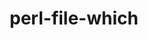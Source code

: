 ---
title: "perl-file-which"
layout: cache
categories: [package, develop]
meta: {"versions": ["1.27"], "compilers": ["gcc@=11.1.0", "gcc@=11.3.0", "gcc@=7.3.1"], "oss": ["amzn2", "ubuntu20.04", "ubuntu22.04"], "platforms": ["linux"], "targets": ["x86_64_v3"], "stacks": ["e4s", "gpu-tests", "ml-linux-x86_64-rocm"], "num_specs": 5, "num_specs_by_stack": {"ml-linux-x86_64-rocm": 4, "e4s": 1, "gpu-tests": 1}}
spec_details: [{"hash": "q6rmveifuxj5khfc5rsvrigtsfzacedk", "compiler": "gcc@=7.3.1", "versions": ["1.27"], "os": "amzn2", "platform": "linux", "target": "x86_64_v3", "variants": ["build_system=perl"], "stacks": ["ml-linux-x86_64-rocm"], "size": "-", "tarball": "https://binaries.spack.io/develop/build_cache/linux-amzn2-x86_64_v3/gcc-7.3.1/perl-file-which-1.27/linux-amzn2-x86_64_v3-gcc-7.3.1-perl-file-which-1.27-q6rmveifuxj5khfc5rsvrigtsfzacedk.spack"}, {"hash": "hxsxpbfe6m5hfp47r4o2nrgsqwpujcb5", "compiler": "gcc@=7.3.1", "versions": ["1.27"], "os": "amzn2", "platform": "linux", "target": "x86_64_v3", "variants": ["build_system=perl"], "stacks": ["ml-linux-x86_64-rocm"], "size": "-", "tarball": "https://binaries.spack.io/develop/build_cache/linux-amzn2-x86_64_v3/gcc-7.3.1/perl-file-which-1.27/linux-amzn2-x86_64_v3-gcc-7.3.1-perl-file-which-1.27-hxsxpbfe6m5hfp47r4o2nrgsqwpujcb5.spack"}, {"hash": "nsffsekrrcirxfxy2dfcpr5dzog374fb", "compiler": "gcc@=7.3.1", "versions": ["1.27"], "os": "amzn2", "platform": "linux", "target": "x86_64_v3", "variants": ["build_system=perl"], "stacks": ["ml-linux-x86_64-rocm"], "size": "-", "tarball": "https://binaries.spack.io/develop/build_cache/linux-amzn2-x86_64_v3/gcc-7.3.1/perl-file-which-1.27/linux-amzn2-x86_64_v3-gcc-7.3.1-perl-file-which-1.27-nsffsekrrcirxfxy2dfcpr5dzog374fb.spack"}, {"hash": "aalzsnwudq5ufnipdjmcdpbheqtkc7xy", "compiler": "gcc@=11.1.0", "versions": ["1.27"], "os": "ubuntu20.04", "platform": "linux", "target": "x86_64_v3", "variants": ["build_system=perl"], "stacks": ["e4s", "gpu-tests"], "size": "-", "tarball": "https://binaries.spack.io/develop/build_cache/linux-ubuntu20.04-x86_64_v3/gcc-11.1.0/perl-file-which-1.27/linux-ubuntu20.04-x86_64_v3-gcc-11.1.0-perl-file-which-1.27-aalzsnwudq5ufnipdjmcdpbheqtkc7xy.spack"}, {"hash": "2d25fis5iqafoqabqie5otudd3wbxhnl", "compiler": "gcc@=11.3.0", "versions": ["1.27"], "os": "ubuntu22.04", "platform": "linux", "target": "x86_64_v3", "variants": ["build_system=perl"], "stacks": ["ml-linux-x86_64-rocm"], "size": "-", "tarball": "https://binaries.spack.io/develop/build_cache/linux-ubuntu22.04-x86_64_v3/gcc-11.3.0/perl-file-which-1.27/linux-ubuntu22.04-x86_64_v3-gcc-11.3.0-perl-file-which-1.27-2d25fis5iqafoqabqie5otudd3wbxhnl.spack"}]
---